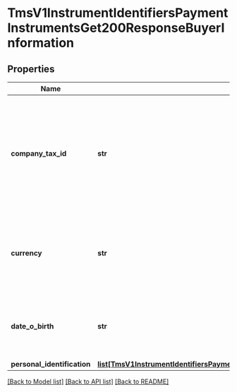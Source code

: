 # TmsV1InstrumentIdentifiersPaymentInstrumentsGet200ResponseBuyerInformation

## Properties
Name | Type | Description | Notes
------------ | ------------- | ------------- | -------------
**company_tax_id** | **str** | Tax identifier for the customer’s company.  **Important**: Contact your TeleCheck representative to find out whether this field is required or optional.  | [optional] 
**currency** | **str** | Currency used by the customer. Accepts input in the ISO 4217 standard, stores as ISO 4217 Alpha. | [optional] 
**date_o_birth** | **str** | Date of birth of the customer.  Format: &#x60;YYYY-MM-DD&#x60; or &#x60;YYYYMMDD&#x60;  | [optional] 
**personal_identification** | [**list[TmsV1InstrumentIdentifiersPaymentInstrumentsGet200ResponseBuyerInformationPersonalIdentification]**](TmsV1InstrumentIdentifiersPaymentInstrumentsGet200ResponseBuyerInformationPersonalIdentification.md) |  | [optional] 

[[Back to Model list]](../README.md#documentation-for-models) [[Back to API list]](../README.md#documentation-for-api-endpoints) [[Back to README]](../README.md)


